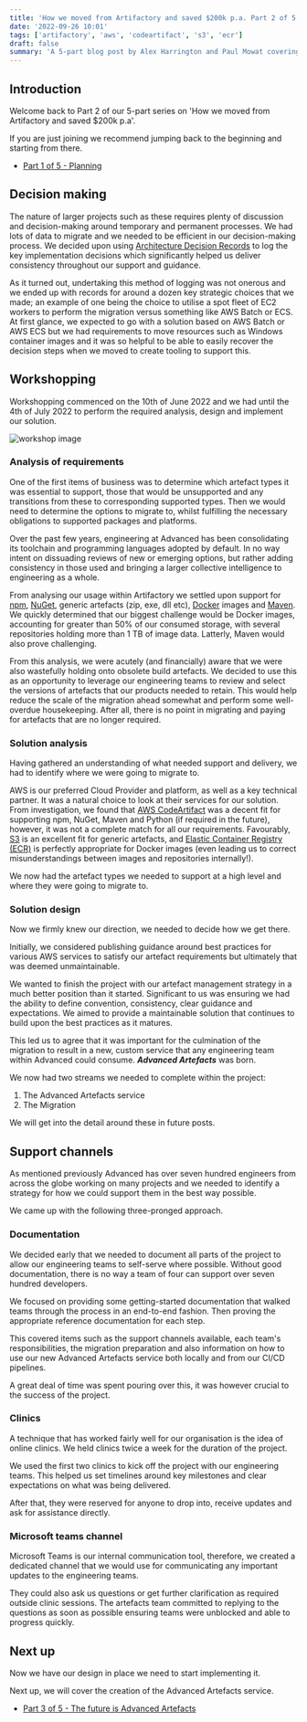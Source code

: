 ```yaml
---
title: 'How we moved from Artifactory and saved $200k p.a. Part 2 of 5 - Design'
date: '2022-09-26 10:01'
tags: ['artifactory', 'aws', 'codeartifact', 's3', 'ecr']
draft: false
summary: 'A 5-part blog post by Alex Harrington and Paul Mowat covering the migration of 25 TB of artefacts from JFrog Artifactory to a custom solution we created for Advanced, achieving significant cost efficiency. This part covers our approach to design.'
---
```


## Introduction

Welcome back to Part 2 of our 5-part series on 'How we moved from Artifactory and saved $200k p.a'.

If you are just joining we recommend jumping back to the beginning and starting from there.

- [Part 1 of 5 - Planning](/blog/how-we-moved-from-artifactory-and-saved-200k/part-1-planning)

## Decision making

The nature of larger projects such as these requires plenty of discussion and decision-making around temporary and permanent processes. We had lots of data to migrate and we needed to be efficient in our decision-making process. We decided upon using [Architecture Decision Records](https://adr.github.io/) to log the key implementation decisions which significantly helped us deliver consistency throughout our support and guidance.

As it turned out, undertaking this method of logging was not onerous and we ended up with records for around a dozen key strategic choices that we made; an example of one being the choice to utilise a spot fleet of EC2 workers to perform the migration versus something like AWS Batch or ECS. At first glance, we expected to go with a solution based on AWS Batch or AWS ECS but we had requirements to move resources such as Windows container images and it was so helpful to be able to easily recover the decision steps when we moved to create tooling to support this.

## Workshopping

Workshopping commenced on the 10th of June 2022 and we had until the 4th of July 2022 to perform the required analysis, design and implement our solution.

![workshop image](/static/images/how-we-moved-from-artifactory-and-saved-200k/part-2/kvalifik-5Q07sS54D0Q-unsplash.jpg)

### Analysis of requirements

One of the first items of business was to determine which artefact types it was essential to support, those that would be unsupported and any transitions from these to corresponding supported types. Then we would need to determine the options to migrate to, whilst fulfilling the necessary obligations to supported packages and platforms.

Over the past few years, engineering at Advanced has been consolidating its toolchain and programming languages adopted by default. In no way intent on dissuading reviews of new or emerging options, but rather adding consistency in those used and bringing a larger collective intelligence to engineering as a whole.

From analysing our usage within Artifactory we settled upon support for [npm](https://www.npmjs.com/), [NuGet](https://www.nuget.org/), generic artefacts (zip, exe, dll etc), [Docker](https://www.docker.com/) images and [Maven](https://maven.apache.org/). We quickly determined that our biggest challenge would be Docker images, accounting for greater than 50% of our consumed storage, with several repositories holding more than 1 TB of image data. Latterly, Maven would also prove challenging.

From this analysis, we were acutely (and financially) aware that we were also wastefully holding onto obsolete build artefacts. We decided to use this as an opportunity to leverage our engineering teams to review and select the versions of artefacts that our products needed to retain. This would help reduce the scale of the migration ahead somewhat and perform some well-overdue housekeeping. After all, there is no point in migrating and paying for artefacts that are no longer required.

### Solution analysis

Having gathered an understanding of what needed support and delivery, we had to identify where we were going to migrate to.

AWS is our preferred Cloud Provider and platform, as well as a key technical partner. It was a natural choice to look at their services for our solution. From investigation, we found that [AWS CodeArtifact](https://aws.amazon.com/codeartifact/) was a decent fit for supporting npm, NuGet, Maven and Python (if required in the future), however, it was not a complete match for all our requirements. Favourably, [S3](https://aws.amazon.com/s3/) is an excellent fit for generic artefacts, and [Elastic Container Registry (ECR)](https://aws.amazon.com/ecr/) is perfectly appropriate for Docker images (even leading us to correct misunderstandings between images and repositories internally!).

We now had the artefact types we needed to support at a high level and where they were going to migrate to.

### Solution design

Now we firmly knew our direction, we needed to decide how we get there.

Initially, we considered publishing guidance around best practices for various AWS services to satisfy our artefact requirements but ultimately that was deemed unmaintainable.

We wanted to finish the project with our artefact management strategy in a much better position than it started. Significant to us was ensuring we had the ability to define convention, consistency, clear guidance and expectations. We aimed to provide a maintainable solution that continues to build upon the best practices as it matures.

This led us to agree that it was important for the culmination of the migration to result in a new, custom service that any engineering team within Advanced could consume. ***Advanced Artefacts*** was born.

We now had two streams we needed to complete within the project:

1. The Advanced Artefacts service
2. The Migration

We will get into the detail around these in future posts.

## Support channels

As mentioned previously Advanced has over seven hundred engineers from across the globe working on many projects and we needed to identify a strategy for how we could support them in the best way possible.

We came up with the following three-pronged approach.

### Documentation

We decided early that we needed to document all parts of the project to allow our engineering teams to self-serve where possible. Without good documentation, there is no way a team of four can support over seven hundred developers.

We focused on providing some getting-started documentation that walked teams through the process in an end-to-end fashion. Then proving the appropriate reference documentation for each step.

This covered items such as the support channels available, each team's responsibilities, the migration preparation and also information on how to use our new Advanced Artefacts service both locally and from our CI/CD pipelines.

A great deal of time was spent pouring over this, it was however crucial to the success of the project.

### Clinics

A technique that has worked fairly well for our organisation is the idea of online clinics. We held clinics twice a week for the duration of the project.

We used the first two clinics to kick off the project with our engineering teams. This helped us set timelines around key milestones and clear expectations on what was being delivered.

After that, they were reserved for anyone to drop into, receive updates and ask for assistance directly.

### Microsoft teams channel

Microsoft Teams is our internal communication tool, therefore, we created a dedicated channel that we would use for communicating any important updates to the engineering teams.

They could also ask us questions or get further clarification as required outside clinic sessions. The artefacts team committed to replying to the questions as soon as possible ensuring teams were unblocked and able to progress quickly.

## Next up

Now we have our design in place we need to start implementing it.

Next up, we will cover the creation of the Advanced Artefacts service.

- [Part 3 of 5 - The future is Advanced Artefacts](/blog/how-we-moved-from-artifactory-and-saved-200k/part-3-the-future-is-advanced-artefacts)
